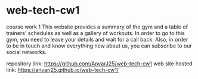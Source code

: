 # web-tech-cw1
course work 1
This website provides a summary of the gym and a table of trainers' schedules as well as a gallery of workouts. In order to go to this gym, you need to leave your details and wait for a call back. Also, in order to be in touch and know everything new about us, you can subscribe to our social networks.

repository link: https://github.com/AnvarJ25/web-tech-cw1
web site hosted link: https://anvarj25.github.io/web-tech-cw1/